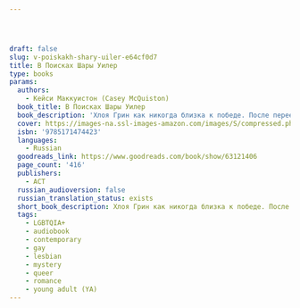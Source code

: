 ```yaml
---




draft: false
slug: v-poiskakh-shary-uiler-e64cf0d7
title: В Поисках Шары Уилер
type: books
params:
  authors:
    - Кейси Маккуистон (Casey McQuiston)
  book_title: В Поисках Шары Уилер
  book_description: 'Хлоя Грин как никогда близка к победе. После переезда в Алабаму она провела четыре долгих года, избегая сплетен, одноклассников и администрации академии Уиллоугроув. Еще чуть-чуть — и статус лучшей ученицы школы будет у нее в кармане. Ее единственная соперница — Шара Уилер, дочь директора, идеальная буквально во всем. Но за месяц до выпускного Шара целует Хлою и исчезает. В поисках ответов Хлоя обнаруживает, что она была не единственной, с кем Шара контактировала до того, как пропала. Есть еще Смит, парень Шары, и Рори, парень по соседству, которому она нравилась. У всех троих нет ничего общего, кроме таинственных записок. Вместе они должны найти Шару, ведь как иначе Хлоя победит ее в честном бою? Необычное трио отправляется в погоню за призраком через вечеринки, взломы и загадки. Со временем Хлоя начинает подозревать, что в этом маленьком городке творится гораздо больше странных вещей, чем она думала. И — возможно, просто возможно — Шара тоже была гораздо сложнее. '
  cover: https://images-na.ssl-images-amazon.com/images/S/compressed.photo.goodreads.com/books/1666993988i/63121406.jpg
  isbn: '9785171474423'
  languages:
    - Russian
  goodreads_link: https://www.goodreads.com/book/show/63121406
  page_count: '416'
  publishers:
    - АСТ
  russian_audioversion: false
  russian_translation_status: exists
  short_book_description: Хлоя Грин как никогда близка к победе. После переезда в Алабаму она провела четыре долгих года, избегая сплетен, одноклассников и администрации академии Уиллоугроув...
  tags:
    - LGBTQIA+
    - audiobook
    - contemporary
    - gay
    - lesbian
    - mystery
    - queer
    - romance
    - young adult (YA)
---
```


